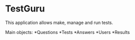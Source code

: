 # TestGuru

This application allows make, manage and run tests.

Main objects:
*Questions
*Tests
*Answers
*Users
*Results